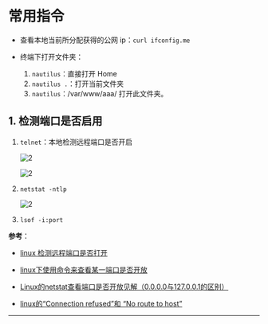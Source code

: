 # 常用指令

- 查看本地当前所分配获得的公网 ip：`curl ifconfig.me`

- 终端下打开文件夹：

   1. `nautilus`：直接打开 Home
   2. `nautilus .`：打开当前文件夹
   3. `nautilus`：/var/www/aaa/  打开此文件夹。

## 1. 检测端口是否启用

1. `telnet`：本地检测远程端口是否开启

    ![2](http://ww1.sinaimg.cn/large/006alGmrly1g50j1umuapj30js055t9g.jpg)

    ![2](http://ww1.sinaimg.cn/large/006alGmrgy1g51f19gw45j30il06iab4.jpg)

2. `netstat -ntlp`

    ![2](http://ww1.sinaimg.cn/large/006alGmrgy1g51ewzqkagj30tp0hf0wf.jpg)

3. `lsof -i:port`

**参考**：

- [linux 检测远程端口是否打开](https://blog.csdn.net/weixin_39198406/article/details/82108822)

- [linux下使用命令来查看某一端口是否开放](https://blog.csdn.net/m0_37975886/article/details/78405808)

- [Linux的netstat查看端口是否开放见解（0.0.0.0与127.0.0.1的区别）](https://www.cnblogs.com/lemon-flm/p/7396536.html)

- [linux的“Connection refused”和 “No route to host”](https://278653219.iteye.com/blog/2399214)

---
